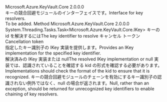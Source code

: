 <Type Name="IKeyResolver" FullName="Microsoft.Azure.KeyVault.Core.IKeyResolver">
  <TypeSignature Language="C#" Value="public interface IKeyResolver" />
  <TypeSignature Language="ILAsm" Value=".class public interface auto ansi abstract IKeyResolver" />
  <TypeSignature Language="DocId" Value="T:Microsoft.Azure.KeyVault.Core.IKeyResolver" />
  <TypeSignature Language="VB.NET" Value="Public Interface IKeyResolver" />
  <TypeSignature Language="F#" Value="type IKeyResolver = interface" />
  <AssemblyInfo>
    <AssemblyName>Microsoft.Azure.KeyVault.Core</AssemblyName>
    <AssemblyVersion>2.0.0.0</AssemblyVersion>
  </AssemblyInfo>
  <Interfaces />
  <Docs>
    <summary>
            <span data-ttu-id="4d89a-101">キーの競合回避モジュールのインターフェイスです。</span><span class="sxs-lookup"><span data-stu-id="4d89a-101">Interface for key resolvers.</span></span>
            </summary>
    <remarks>To be added.</remarks>
  </Docs>
  <Members>
    <Member MemberName="ResolveKeyAsync">
      <MemberSignature Language="C#" Value="public System.Threading.Tasks.Task&lt;Microsoft.Azure.KeyVault.Core.IKey&gt; ResolveKeyAsync (string kid, System.Threading.CancellationToken token);" />
      <MemberSignature Language="ILAsm" Value=".method public hidebysig newslot virtual instance class System.Threading.Tasks.Task`1&lt;class Microsoft.Azure.KeyVault.Core.IKey&gt; ResolveKeyAsync(string kid, valuetype System.Threading.CancellationToken token) cil managed" />
      <MemberSignature Language="DocId" Value="M:Microsoft.Azure.KeyVault.Core.IKeyResolver.ResolveKeyAsync(System.String,System.Threading.CancellationToken)" />
      <MemberSignature Language="VB.NET" Value="Public Function ResolveKeyAsync (kid As String, token As CancellationToken) As Task(Of IKey)" />
      <MemberSignature Language="F#" Value="abstract member ResolveKeyAsync : string * System.Threading.CancellationToken -&gt; System.Threading.Tasks.Task&lt;Microsoft.Azure.KeyVault.Core.IKey&gt;" Usage="iKeyResolver.ResolveKeyAsync (kid, token)" />
      <MemberType>Method</MemberType>
      <AssemblyInfo>
        <AssemblyName>Microsoft.Azure.KeyVault.Core</AssemblyName>
        <AssemblyVersion>2.0.0.0</AssemblyVersion>
      </AssemblyInfo>
      <ReturnValue>
        <ReturnType>System.Threading.Tasks.Task&lt;Microsoft.Azure.KeyVault.Core.IKey&gt;</ReturnType>
      </ReturnValue>
      <Parameters>
        <Parameter Name="kid" Type="System.String" />
        <Parameter Name="token" Type="System.Threading.CancellationToken" />
      </Parameters>
      <Docs>
        <param name="kid"><span data-ttu-id="4d89a-102">キーの id を解決するには</span><span class="sxs-lookup"><span data-stu-id="4d89a-102">The key identifier to resolve</span></span></param>
        <param name="token"><span data-ttu-id="4d89a-103">キャンセル トークン</span><span class="sxs-lookup"><span data-stu-id="4d89a-103">Cancellation token</span></span></param>
        <summary>
            <span data-ttu-id="4d89a-104">指定したキー識別子の IKey 実装を提供します。</span><span class="sxs-lookup"><span data-stu-id="4d89a-104">Provides an IKey implementation for the specified key identifier.</span></span>
            </summary>
        <returns><span data-ttu-id="4d89a-105">解決済みの IKey 実装または null</span><span class="sxs-lookup"><span data-stu-id="4d89a-105">The resolved IKey implementation or null</span></span></returns>
        <remarks><span data-ttu-id="4d89a-106">実装では、認識されていることを確認する kid の形式を確認する必要があります。</span><span class="sxs-lookup"><span data-stu-id="4d89a-106">Implementations should check the format of the kid to ensure that it is recognized.</span></span> <span data-ttu-id="4d89a-107">キーの競合回避モジュールのチェーンを有効にするキー識別子の認識されない例外ではなく、null の場合が返されます。</span><span class="sxs-lookup"><span data-stu-id="4d89a-107">Null, rather than an exception, should be returned for unrecognized key identifiers to enable chaining of key resolvers.</span></span></remarks>
      </Docs>
    </Member>
  </Members>
</Type>